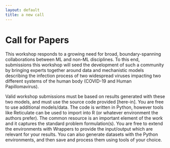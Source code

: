 ```yaml
---
layout: default
title: a new call
---
```


# Call for Papers

This workshop responds to a growing need for broad, boundary-spanning collaborations between ML and non-ML disciplines. To this end, submissions this workshop will seed the development of such a community by bringing experts together around data and mechanistic models describing the infection process of two widespread viruses impacting two different systems of the human body (COVID-19 and Human Papillomavirus). 

Valid workshop submissions must be based on results generated with these two models, and must use the source code provided [here-in]. You are free to use additional models/data. The code is written in Python, however tools like Reticulate can be used to import into R (or whatever environment the authors prefer). The common resource is an important element of the work and it captures the standard problem formulation(s). You are free to extend the environments with Wrappers to provide the input/output which are relevant for your results. You can also generate datasets with the Python environments, and then save and process them using tools of your choice. 
